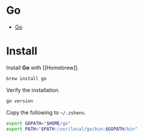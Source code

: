 # Go

- [Go](https://go.dev)

# Install

Install **Go** with [[Homebrew]].

```zsh
brew install go
```

Verify the installation.

```zsh
go version
```

Copy the following to `~/.zshenv`.

```zsh
export GOPATH="$HOME/go"
export PATH="$PATH:/usr/local/go/bin:$GOPATH/bin"
```
